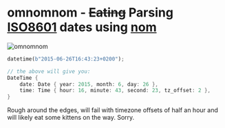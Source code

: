 # omnomnom - ~~Eating~~ Parsing [ISO8601][iso] dates using [nom][]

[iso]: https://en.wikipedia.org/wiki/ISO_8601
[nom]: https://github.com/Geal/nom

![omnomnom](http://24.media.tumblr.com/tumblr_lttcbyLaoP1r44hlho1_400.gif)

```rust
datetime(b"2015-06-26T16:43:23+0200");

// the above will give you:
DateTime {
    date: Date { year: 2015, month: 6, day: 26 },
    time: Time { hour: 16, minute: 43, second: 23, tz_offset: 2 },
}
```

Rough around the edges, will fail with timezone offsets of half an hour and will likely eat some kittens on the way. Sorry.
